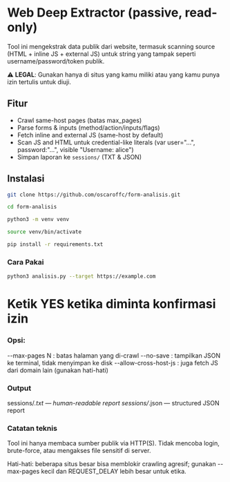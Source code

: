 # Web Deep Extractor (passive, read-only)

Tool ini mengekstrak data publik dari website, termasuk scanning source (HTML + inline JS + external JS) untuk string yang tampak seperti username/password/token publik.

⚠️ **LEGAL**: Gunakan hanya di situs yang kamu miliki atau yang kamu punya izin tertulis untuk diuji.

## Fitur
- Crawl same-host pages (batas max_pages)
- Parse forms & inputs (method/action/inputs/flags)
- Fetch inline and external JS (same-host by default)
- Scan JS and HTML untuk credential-like literals (var user="...", password:"...", visible "Username: alice")
- Simpan laporan ke `sessions/` (TXT & JSON)

## Instalasi
```bash
git clone https://github.com/oscaroffc/form-analisis.git
```
```bash
cd form-analisis
```
```bash
python3 -m venv venv
```
```bash
source venv/bin/activate
```
```bash
pip install -r requirements.txt
```
### Cara Pakai
```bash
python3 analisis.py --target https://example.com
```
# Ketik YES ketika diminta konfirmasi izin


### Opsi:

--max-pages N : batas halaman yang di-crawl
--no-save : tampilkan JSON ke terminal, tidak menyimpan ke disk
--allow-cross-host-js : juga fetch JS dari domain lain (gunakan hati-hati)

### Output

sessions/<host>_<timestamp>.txt  — human-readable report
sessions/<host>_<timestamp>.json — structured JSON report

### Catatan teknis

Tool ini hanya membaca sumber publik via HTTP(S). Tidak mencoba login, brute-force, atau mengakses file sensitif di server.

Hati-hati: beberapa situs besar bisa memblokir crawling agresif; gunakan --max-pages kecil dan REQUEST_DELAY lebih besar untuk etika.
